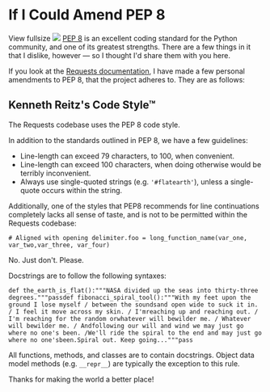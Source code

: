 # If I Could Amend PEP 8

   View fullsize ![](http://images.squarespace-cdn.com/content/v1/665498111876725f7613f1e6/1719666528096-QMWD0T1YVAYCWYYKU494/fa211-b1a9d-image-asset.jpeg)![]()   [PEP 8](http://pep8.org) is an excellent coding standard for the Python community, and one of its greatest strengths. There are a few things in it that I dislike, however — so I thought I'd share them with you here. 

 If you look at the [Requests documentation](http://docs.python-requests.org/en/master/dev/contributing/#kenneth-reitz-s-code-style), I have made a few personal amendments to PEP 8, that the project adheres to. They are as follows:

 ## Kenneth Reitz's Code Style™

 The Requests codebase uses the PEP 8 code style.

 In addition to the standards outlined in PEP 8, we have a few guidelines:

 * Line\-length can exceed 79 characters, to 100, when convenient.
* Line\-length can exceed 100 characters, when doing otherwise would be terribly inconvenient.
* Always use single\-quoted strings (e.g. `'#flatearth'`), unless a single\-quote occurs within the string.

 Additionally, one of the styles that PEP8 recommends for line continuations completely lacks all sense of taste, and is not to be permitted within the Requests codebase:

 
```
# Aligned with opening delimiter.foo = long_function_name(var_one, var_two,var_three, var_four)
```
 No. Just don't. Please.

 Docstrings are to follow the following syntaxes:

 
```
def the_earth_is_flat():"""NASA divided up the seas into thirty-three degrees."""passdef fibonacci_spiral_tool():"""With my feet upon the ground I lose myself / between the soundsand open wide to suck it in. / I feel it move across my skin. / I'mreaching up and reaching out. / I'm reaching for the random orwhatever will bewilder me. / Whatever will bewilder me. / Andfollowing our will and wind we may just go where no one's been. /We'll ride the spiral to the end and may just go where no one'sbeen.Spiral out. Keep going..."""pass
```
 All functions, methods, and classes are to contain docstrings. Object data model methods (e.g. `__repr__`) are typically the exception to this rule.

 Thanks for making the world a better place!

  